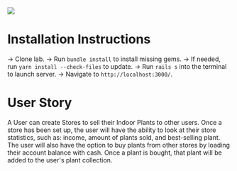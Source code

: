 <img src="https://drive.google.com/file/d/1V5ERByiNDe-CorSRr1gRMnC2AE6RP9eK/view?usp=sharing">

# Installation Instructions

-> Clone lab.
-> Run `bundle install` to install missing gems.
-> If needed, run `yarn install --check-files` to update.
-> Run `rails s` into the terminal to launch server.
-> Navigate to `http://localhost:3000/`.

# User Story

A User can create Stores to sell their Indoor Plants to other users. Once a store has been set up, the user will have the ability to look at their store statistics, such as: income, amount of plants sold, and best-selling plant. The user will also have the option to buy plants from other stores by loading their account balance with cash. Once a plant is bought, that plant will be added to the user's plant collection.